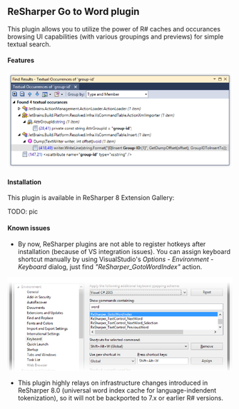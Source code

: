 ReSharper Go to Word plugin
---------------------------

This plugin allows you to utilize the power of R# caches and occurances browsing
UI capabilities (with various groupings and previews) for simple textual search.

#### Features

![occurances](/Content/occurances.png)

#### Installation

This plugin is available in ReSharper 8 Extension Gallery:

TODO: pic

#### Known issues

* By now, ReSharper plugins are not able to register hotkeys after installation
(because of VS integration issues). You can assign keyboard shortcut manually
by using VisualStudio's *Options* - *Environment* - *Keyboard* dialog,
just find *"ReSharper_GotoWordIndex"* action.

![hotkeys](/Content/hotkeys.png)

* This plugin highly relays on infrastructure changes introduced in ReSharper 8.0
(universal word index cache for language-indendent tokenization), so it will not
be backported to 7.x or earlier R# versions.